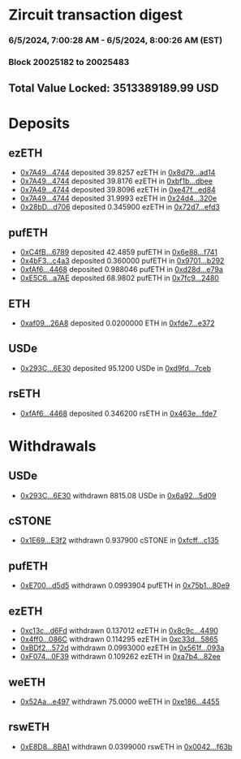 # Zircuit transaction digest
### 6/5/2024, 7:00:28 AM - 6/5/2024, 8:00:26 AM (EST)
### Block 20025182 to 20025483

## Total Value Locked: 3513389189.99 USD

# Deposits
## ezETH
- [0x7A49...4744](https://etherscan.io/address/0x7A493Be5c2ce014cD049Bf178a1ac0Db1B434744) deposited 39.8257 ezETH in [0x8d79...ad14](https://etherscan.io/tx/0x7A493Be5c2ce014cD049Bf178a1ac0Db1B434744)
- [0x7A49...4744](https://etherscan.io/address/0x7A493Be5c2ce014cD049Bf178a1ac0Db1B434744) deposited 39.8176 ezETH in [0xbf1b...dbee](https://etherscan.io/tx/0x7A493Be5c2ce014cD049Bf178a1ac0Db1B434744)
- [0x7A49...4744](https://etherscan.io/address/0x7A493Be5c2ce014cD049Bf178a1ac0Db1B434744) deposited 39.8096 ezETH in [0xe47f...ed84](https://etherscan.io/tx/0x7A493Be5c2ce014cD049Bf178a1ac0Db1B434744)
- [0x7A49...4744](https://etherscan.io/address/0x7A493Be5c2ce014cD049Bf178a1ac0Db1B434744) deposited 31.9993 ezETH in [0x24d4...320e](https://etherscan.io/tx/0x7A493Be5c2ce014cD049Bf178a1ac0Db1B434744)
- [0x28bD...d706](https://etherscan.io/address/0x28bDdE92b2d6B26eCcc4b9411744F16C08E7d706) deposited 0.345900 ezETH in [0x72d7...efd3](https://etherscan.io/tx/0x28bDdE92b2d6B26eCcc4b9411744F16C08E7d706)
## pufETH
- [0xC4fB...6789](https://etherscan.io/address/0xC4fB7cA636765DE034cffb11c47E984033856789) deposited 42.4859 pufETH in [0x6e88...f741](https://etherscan.io/tx/0xC4fB7cA636765DE034cffb11c47E984033856789)
- [0x4bF3...c4a3](https://etherscan.io/address/0x4bF395253054831A90d10dED44a3264c4ED0c4a3) deposited 0.360000 pufETH in [0x9701...b292](https://etherscan.io/tx/0x4bF395253054831A90d10dED44a3264c4ED0c4a3)
- [0xfAf6...4468](https://etherscan.io/address/0xfAf6f09DF88E79fa2A92B18C676314b1e47A4468) deposited 0.988046 pufETH in [0xd28d...e79a](https://etherscan.io/tx/0xfAf6f09DF88E79fa2A92B18C676314b1e47A4468)
- [0xE5C6...a7AE](https://etherscan.io/address/0xE5C6497FC067593bC5f93351e82376aC4641a7AE) deposited 68.9802 pufETH in [0x7fc9...2480](https://etherscan.io/tx/0xE5C6497FC067593bC5f93351e82376aC4641a7AE)
## ETH
- [0xaf09...26A8](https://etherscan.io/address/0xaf0939af286A35DBfab7DEd7c777A5F6E8BE26A8) deposited 0.0200000 ETH in [0xfde7...e372](https://etherscan.io/tx/0xaf0939af286A35DBfab7DEd7c777A5F6E8BE26A8)
## USDe
- [0x293C...6E30](https://etherscan.io/address/0x293C6937D8D82e05B01335F7B33FBA0c8e256E30) deposited 95.1200 USDe in [0xd9fd...7ceb](https://etherscan.io/tx/0x293C6937D8D82e05B01335F7B33FBA0c8e256E30)
## rsETH
- [0xfAf6...4468](https://etherscan.io/address/0xfAf6f09DF88E79fa2A92B18C676314b1e47A4468) deposited 0.346200 rsETH in [0x463e...fde7](https://etherscan.io/tx/0xfAf6f09DF88E79fa2A92B18C676314b1e47A4468)
# Withdrawals
## USDe
- [0x293C...6E30](https://etherscan.io/address/0x293C6937D8D82e05B01335F7B33FBA0c8e256E30) withdrawn 8815.08 USDe in [0x6a92...5d09](https://etherscan.io/tx/0x293C6937D8D82e05B01335F7B33FBA0c8e256E30)
## cSTONE
- [0x1E69...E3f2](https://etherscan.io/address/0x1E6914AC1E5Ade75dF2A81C9DC8E54Ad874BE3f2) withdrawn 0.937900 cSTONE in [0xfcff...c135](https://etherscan.io/tx/0x1E6914AC1E5Ade75dF2A81C9DC8E54Ad874BE3f2)
## pufETH
- [0xE700...d5d5](https://etherscan.io/address/0xE700fcCD5877A9244EEf7a577057E429dD05d5d5) withdrawn 0.0993904 pufETH in [0x75b1...80e9](https://etherscan.io/tx/0xE700fcCD5877A9244EEf7a577057E429dD05d5d5)
## ezETH
- [0xc13c...d6Fd](https://etherscan.io/address/0xc13c8CaB3b40F4F4656d07052Ce5Baf5Fed0d6Fd) withdrawn 0.137012 ezETH in [0x8c9c...4490](https://etherscan.io/tx/0xc13c8CaB3b40F4F4656d07052Ce5Baf5Fed0d6Fd)
- [0x4ff0...086C](https://etherscan.io/address/0x4ff006689F1D67850c62d99565e8278665C8086C) withdrawn 0.114295 ezETH in [0xc33d...5865](https://etherscan.io/tx/0x4ff006689F1D67850c62d99565e8278665C8086C)
- [0xBDf2...572d](https://etherscan.io/address/0xBDf28d166EE5A08eC0f11036929c97E6AE20572d) withdrawn 0.0993000 ezETH in [0x561f...093a](https://etherscan.io/tx/0xBDf28d166EE5A08eC0f11036929c97E6AE20572d)
- [0xF074...0F39](https://etherscan.io/address/0xF0740A0A4997EbBc3A21577C2d6dACFcD2a10F39) withdrawn 0.109262 ezETH in [0xa7b4...82ee](https://etherscan.io/tx/0xF0740A0A4997EbBc3A21577C2d6dACFcD2a10F39)
## weETH
- [0x52Aa...e497](https://etherscan.io/address/0x52Aa899454998Be5b000Ad077a46Bbe360F4e497) withdrawn 75.0000 weETH in [0xe186...4455](https://etherscan.io/tx/0x52Aa899454998Be5b000Ad077a46Bbe360F4e497)
## rswETH
- [0xE8D8...8BA1](https://etherscan.io/address/0xE8D81aF086258Ef001428D9a64C3B29cAB7a8BA1) withdrawn 0.0399000 rswETH in [0x0042...f63b](https://etherscan.io/tx/0xE8D81aF086258Ef001428D9a64C3B29cAB7a8BA1)
